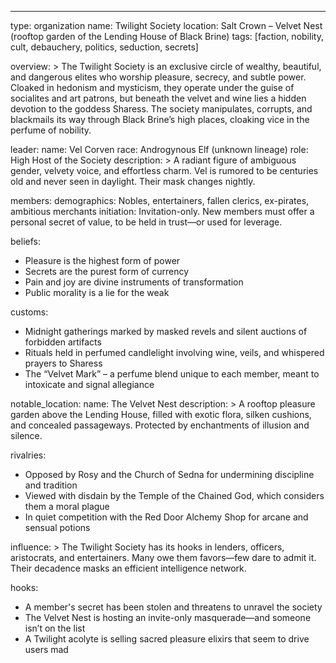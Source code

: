 ---
type: organization
name: Twilight Society
location: Salt Crown – Velvet Nest (rooftop garden of the Lending House of Black Brine)
tags: [faction, nobility, cult, debauchery, politics, seduction, secrets]

overview: >
  The Twilight Society is an exclusive circle of wealthy, beautiful, and dangerous elites who worship pleasure, secrecy, and subtle power. Cloaked in hedonism and mysticism, they operate under the guise of socialites and art patrons, but beneath the velvet and wine lies a hidden devotion to the goddess Sharess. The society manipulates, corrupts, and blackmails its way through Black Brine’s high places, cloaking vice in the perfume of nobility.

leader:
  name: Vel Corven
  race: Androgynous Elf (unknown lineage)
  role: High Host of the Society
  description: >
    A radiant figure of ambiguous gender, velvety voice, and effortless charm. Vel is rumored to be centuries old and never seen in daylight. Their mask changes nightly.

members:
  demographics: Nobles, entertainers, fallen clerics, ex-pirates, ambitious merchants
  initiation: Invitation-only. New members must offer a personal secret of value, to be held in trust—or used for leverage.

beliefs:
  - Pleasure is the highest form of power
  - Secrets are the purest form of currency
  - Pain and joy are divine instruments of transformation
  - Public morality is a lie for the weak

customs:
  - Midnight gatherings marked by masked revels and silent auctions of forbidden artifacts
  - Rituals held in perfumed candlelight involving wine, veils, and whispered prayers to Sharess
  - The “Velvet Mark” – a perfume blend unique to each member, meant to intoxicate and signal allegiance

notable_location:
  name: The Velvet Nest
  description: >
    A rooftop pleasure garden above the Lending House, filled with exotic flora, silken cushions, and concealed passageways. Protected by enchantments of illusion and silence.

rivalries:
  - Opposed by Rosy and the Church of Sedna for undermining discipline and tradition
  - Viewed with disdain by the Temple of the Chained God, which considers them a moral plague
  - In quiet competition with the Red Door Alchemy Shop for arcane and sensual potions

influence: >
  The Twilight Society has its hooks in lenders, officers, aristocrats, and entertainers. Many owe them favors—few dare to admit it. Their decadence masks an efficient intelligence network.

hooks:
  - A member's secret has been stolen and threatens to unravel the society
  - The Velvet Nest is hosting an invite-only masquerade—and someone isn’t on the list
  - A Twilight acolyte is selling sacred pleasure elixirs that seem to drive users mad
